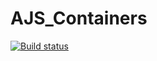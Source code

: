 # AJS_Containers

[![Build status](https://ci.appveyor.com/api/projects/status/k18xox4fgsjkfm0i?svg=true)](https://ci.appveyor.com/project/DjReactive/ajs-containers)
